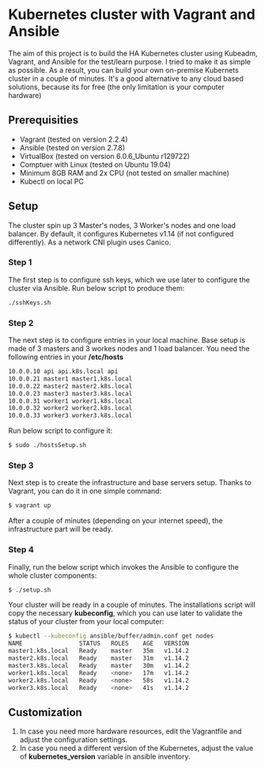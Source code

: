 # Kubernetes cluster with Vagrant and Ansible

The aim of this project is to build the HA Kubernetes cluster using Kubeadm, Vagrant, and Ansible for the test/learn purpose.
I tried to make it as simple as possible. As a result, you can build your own on-premise Kubernets cluster in a couple of minutes.
It's a good alternative to any cloud based solutions, because its for free (the only limitation is your computer hardware)

## Prerequisities 

* Vagrant (tested on version 2.2.4)
* Ansible (tested on version 2.7.8)
* VirtualBox (tested on version 6.0.6_Ubuntu r129722)
* Comptuer with Linux (tested on Ubuntu 19.04)
* Minimum 8GB RAM and 2x CPU (not tested on smaller machine)
* Kubectl on local PC

## Setup

The cluster spin up 3 Master's nodes, 3 Worker's nodes and one load balancer. By default, it configures Kubernetes v1.14 (if not configured differently). As a network CNI plugin uses Canico.

### Step 1

The first step is to configure ssh keys, which we use later to configure the cluster via Ansible. Run below script to produce them:

```bash
./sshKeys.sh
```

### Step 2

The next step is to configure entries in your local machine. Base setup is made of 3 masters and 3 workes nodes and 1 load balancer. You need the following entries in your **/etc/hosts**

```bash
10.0.0.10 api api.k8s.local api
10.0.0.21 master1 master1.k8s.local
10.0.0.22 master2 master2.k8s.local
10.0.0.23 master3 master3.k8s.local
10.0.0.31 worker1 worker1.k8s.local
10.0.0.32 worker2 worker2.k8s.local
10.0.0.33 worker3 worker3.k8s.local
```

Run below script to configure it:

```bash
$ sudo ./hostsSetup.sh
```

### Step 3

Next step is to create the infrastructure and base servers setup. Thanks to Vagrant, you can do it in one simple command:

```bash
$ vagrant up
```

After a couple of minutes (depending on your internet speed), the infrastructure part will be ready.

### Step 4

Finally, run the below script which invokes the Ansible to configure the whole cluster components:

```bash
$ ./setup.sh
```

Your cluster will be ready in a couple of minutes. The installations script will copy the necessary **kubeconfig**, which you can use later to validate the status of your cluster from your local computer:

```bash
$ kubectl --kubeconfig ansible/buffer/admin.conf get nodes
NAME                STATUS   ROLES    AGE   VERSION
master1.k8s.local   Ready    master   35m   v1.14.2
master2.k8s.local   Ready    master   31m   v1.14.2
master3.k8s.local   Ready    master   30m   v1.14.2
worker1.k8s.local   Ready    <none>   17m   v1.14.2
worker2.k8s.local   Ready    <none>   58s   v1.14.2
worker3.k8s.local   Ready    <none>   41s   v1.14.2
```

## Customization

1. In case you need more hardware resources, edit the Vagrantfile and adjust the configuration settings. 
2. In case you need a different version of the Kubernetes, adjust the value of **kubernetes_version** variable in ansible inventory.